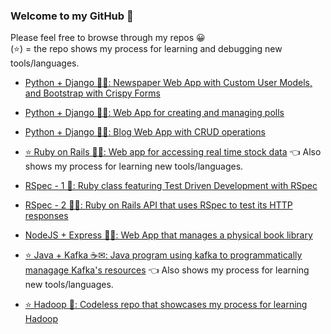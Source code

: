 ### Welcome to my GitHub 👋
Please feel free to browse through my repos 😀<br>
(⭐) = the repo shows my process for learning and debugging new tools/languages.

- [Python + Django 🐍🚀: Newspaper Web App with Custom User Models, and Bootstrap with Crispy Forms](https://github.com/johnobla/newspaper) 

- [Python + Django 🐍🚀: Web App for creating and managing polls](https://github.com/johnobla/polls-project)

- [Python + Django 🐍🚀: Blog Web App with CRUD operations](https://github.com/johnobla/blog)

- [⭐ Ruby on Rails 💎🚆: Web app for accessing real time stock data](https://github.com/johnobla/stocking) 👈 Also shows my process for learning new tools/languages.

- [RSpec - 1 💎: Ruby class featuring Test Driven Development with RSpec](https://github.com/johnobla/tdd)

- [RSpec - 2 💎🚆: Ruby on Rails API that uses RSpec to test its HTTP responses](https://github.com/johnobla/tdd2)

- [NodeJS + Express 🏃‍♂️: Web App that manages a physical book library](https://github.com/johnobla/express-locallibrary-tutorial)

- [⭐ Java + Kafka ☕✉: Java program using kafka to programmatically managage Kafka's resources](https://github.com/johnobla/kafka) 👈 Also shows my process for learning new tools/languages.

- [⭐ Hadoop 🐘: Codeless repo that showcases my process for learning Hadoop](https://github.com/johnobla/hadoop)
